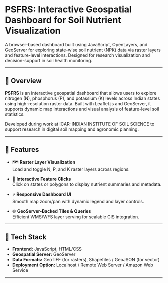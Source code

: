 # PSFRS: Interactive Geospatial Dashboard for Soil Nutrient Visualization

A browser-based dashboard built using JavaScript, OpenLayers, and GeoServer for exploring state-wise soil nutrient (NPK) data via raster layers and feature-level interactions. Designed for research visualization and decision-support in soil health monitoring.

---

## 📌 Overview

**PSFRS** is an interactive geospatial dashboard that allows users to explore nitrogen (N), phosphorus (P), and potassium (K) levels across Indian states using high-resolution raster data. Built with Leaflet.js and GeoServer, it supports dynamic map interactions and visual analysis of feature-level soil statistics.

Developed during work at ICAR-INDIAN INSTITUTE OF SOIL SCIENCE to support research in digital soil mapping and agronomic planning.

---

## 🚀 Features

- 🗺️ **Raster Layer Visualization**  
  Load and toggle N, P, and K raster layers across regions.

- 📍 **Interactive Feature Clicks**  
  Click on states or polygons to display nutrient summaries and metadata.

- ⚡ **Responsive Dashboard UI**  
  Smooth map zoom/pan with dynamic legend and layer controls.

- 🌐 **GeoServer-Backed Tiles & Queries**  
  Efficient WMS/WFS layer serving for scalable GIS integration.

---

## 🧰 Tech Stack

- **Frontend:** JavaScript, HTML/CSS
- **Geospatial Server:** GeoServer
- **Data Formats:** GeoTIFF (for rasters), Shapefiles / GeoJSON (for vector)
- **Deployment Option:** Localhost / Remote Web Server / Amazon Web Service

---

